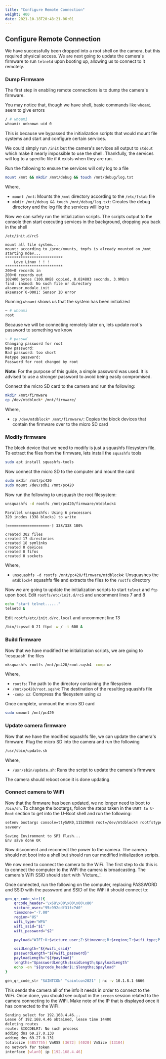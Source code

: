 ```yaml
---
title: "Configure Remote Connection"
weight: 400
date: 2021-10-18T20:48:21-06:01
---
```


## Configure Remote Connection
We have successfully been dropped into a root shell on the camera, but this required physical access. We are next going to update the camera's firmware to run `telnetd` upon booting up, allowing us to connect to it remotely.

### Dump Firmware
The first step in enabling remote connections is to dump the camera's firmware.

You may notice that, though we have shell, basic commands like `whoami` seem to give errors
```sh
/ # whoami
whoami: unknown uid 0
```
This is because we bypassed the initialization scripts that would mount file systems and start and configure certain services.

We could simply run `/init` but the camera's services all output to `stdout` which make it nearly impossible to use the shell. Thankfully, the services will log to a specific file if it exists when they are run.

Run the following to ensure the services will only log to a file
```sh
mount /mnt && mkdir /mnt/debug && touch /mnt/debug/log.txt
```
Where,
- `mount /mnt`: Mounts the `/mnt` directory according to the `/etc/fstab` file
- `mkdir /mnt/debug && touch /mnt/debug/log.txt`: Creates the debug directory and the log file the services will log to

Now we can safely run the initialization scripts. The scripts output to the console then start executing services in the background, dropping you back in the shell
```
/etc/init.d/rcS
```
```
mount all file system...
mount: according to /proc/mounts, tmpfs is already mounted on /mnt
starting mdev...
**************************
    Love Linux ! ! !
**************************
200+0 records in
200+0 records out
102400 bytes (100.0KB) copied, 0.024803 seconds, 3.9MB/s
find: insmod: No such file or directory
aksensor_module_init
aksensor 0-0001: Sensor ID error
```

Running `whoami` shows us that the system has been initialized
```sh
~ # whoami
root
```

Because we will be connecting remotely later on, lets update root's password to something we know
```sh
~ # passwd
Changing password for root
New password:
Bad password: too short
Retype password:
Password for root changed by root
```
**Note:** For the purpose of this guide, a simple password was used. It is advised to use a stronger password to avoid being easily compromised.

Connect the micro SD card to the camera and run the following:
```sh
mkdir /mnt/firmware
cp /dev/mtdblock* /mnt/firmware/
```
Where,
- `cp /dev/mtdblock* /mnt/firmware/`: Copies the block devices that contain the firmware over to the micro SD card

### Modify firmware
The block device that we need to modify is just a squashfs filesystem file. To extract the files from the firmware, lets install the `squashfs` tools
```sh
sudo apt install squashfs-tools
```

Now connect the micro SD to the computer and mount the card
```sh
sudo mkdir /mnt/pc420
sudo mount /dev/sdb1 /mnt/pc420
```

Now run the following to unsquash the root filesystem:
```sh
unsquashfs -d rootfs /mnt/pc420/firmware/mtdblock4
```
```
Parallel unsquashfs: Using 6 processors
320 inodes (338 blocks) to write

[===================-] 338/338 100%

created 302 files
created 17 directories
created 18 symlinks
created 0 devices
created 0 fifos
created 0 sockets
```
Where,
- `unsquashfs -d rootfs /mnt/pc420/firmware/mtdblock4`: Unsquashes the `mtdblock4` squashfs file and extracts the files to the `rootfs` directory

Now we are going to update the initialization scripts to start `telnet` and `ftp` upon boot. Edit `rootfs/etc/init.d/rcS` and uncomment lines 7 and 8
```sh
echo "start telnet......"
telnetd &
```
Edit `rootfs/etc/init.d/rc.local` and uncomment line 13
```sh
/bin/tcpsvd 0 21 ftpd -w / -t 600 &
```

### Build firmware
Now that we have modified the initialization scripts, we are going to 'resquash' the files
```sh
mksquashfs rootfs /mnt/pc420/root.sqsh4 -comp xz
```
Where,
- `rootfs`: The path to the directory containing the filesystem
- `/mnt/pc420/root.sqsh4`: The destination of the resulting squashfs file
- `-comp xz`: Compress the filesystem using `xz`

Once complete, unmount the micro SD card
```sh
sudo umount /mnt/pc420
```

### Update camera firmware
Now that we have the modified squashfs file, we can update the camera's firmware. Plug the micro SD into the camera and run the following
```sh
/usr/sbin/update.sh
```
Where,
- `/usr/sbin/update.sh`: Runs the script to update the camera's firmware

The camera should reboot once it is done updating.

### Connect camera to WiFi
Now that the firmware has been updated, we no longer need to boot to `/bin/sh`. To change the bootargs, follow the steps taken in the `UART to U-Boot` section to get into the U-Boot shell and run the following:

```sh
setenv bootargs console=ttySAK0,115200n8 root=/dev/mtdblock4 rootfstype=squashfs init=/init mem=64M memsize=64M
saveenv
```
```
Saving Environment to SPI Flash...
Env save done OK
```
Now disconnect and reconnect the power to the camera. The camera should not boot into a shell but should run our modified initialization scripts.

We now need to connect the camera to the WiFi. The first step to do this is to connect the computer to the WiFi the camera is broadcasting. The camera's WiFi SSID should start with 'Victure_'.

Once connected, run the following on the computer, replacing PASSWORD and SSID with the password and SSID of the WiFi it should connect to:
```sh
gen_qr_code_str(){
    qrcode_header='\x68\x00\x00\x00\x80'
    victure_user="95c992cdf31fc7d0"
    timezone="-7.00"
    region="US"
    wifi_type="WPA"
    wifi_ssid="$1"
    wifi_password="$2"

    payload="WIFI:U:$victure_user;Z:$timezone;R:$region;T:$wifi_type;P:\"$wifi_password\";S:$wifi_ssid;"

    ssidLength="${#wifi_ssid}"
    passwordLength="${#wifi_password}"
    payloadLength="${#payload}"
    lengths="$passwordLength;$ssidLength;$payloadLength"
    echo -en "${qrcode_header}L:$lengths;$payload"
}

gen_qr_code_str "SAINTCON" "saintcon2021" | nc -v 10.1.8.1 6666
```
This sends the camera all of the info it needs in order to connect to the WiFi. Once done, you should see output in the `screen` session related to the camera connecting to the WiFi. Make note of the IP that is displayed once it has connected to the WiFi.
```sh
Sending select for 192.168.4.46...
Lease of 192.168.4.46 obtained, lease time 14400
deleting routes
route: SIOCDELRT: No such process
adding dns 69.27.0.130
adding dns 69.27.0.131
totalsize [4857755] VmRSS [3672] [4020] VmSize [13104]
no network for token
interface [wlan0] ip [192.168.4.46]
```
